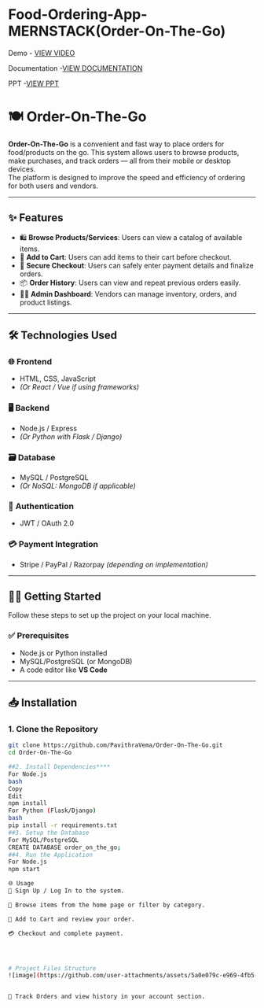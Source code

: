 # Food-Ordering-App-MERNSTACK(Order-On-The-Go)
Demo - <a href="https://drive.google.com/file/d/1DLog3a51djjwvSNz1WrkB0uMwp-8e3c1/view?usp=drivesdk">VIEW VIDEO</a>


Documentation -<a href="https://docs.google.com/document/d/1aSGhfxFfMYMJChknR-pL47FW-idnhj2F/edit?usp=sharing&ouid=107917445781301743104&rtpof=true&sd=true">VIEW DOCUMENTATION </a>


PPT -<a href="https://www.canva.com/design/DAGr73dEvwY/SHf8qVJavnbW1fiQh3uewg/view?utm_content=DAGr73dEvwY&utm_campaign=designshare&utm_medium=link2&utm_source=uniquelinks&utlId=h77f2db05c4">VIEW PPT</a>


# 🍽️ Order-On-The-Go

**Order-On-The-Go** is a convenient and fast way to place orders for food/products on the go. This system allows users to browse products, make purchases, and track orders — all from their mobile or desktop devices.  
The platform is designed to improve the speed and efficiency of ordering for both users and vendors.

---

## ✨ Features

- 🛍️ **Browse Products/Services**: Users can view a catalog of available items.  
- 🛒 **Add to Cart**: Users can add items to their cart before checkout.  
- 🔐 **Secure Checkout**: Users can safely enter payment details and finalize orders.  
- 📦 **Order History**: Users can view and repeat previous orders easily.  
- 🧑‍💼 **Admin Dashboard**: Vendors can manage inventory, orders, and product listings.  

---

## 🛠️ Technologies Used

### 🌐 **Frontend**
- HTML, CSS, JavaScript  
- *(Or React / Vue if using frameworks)*

### 🖥️ **Backend**
- Node.js / Express  
- *(Or Python with Flask / Django)*

### 🗃️ **Database**
- MySQL / PostgreSQL  
- *(Or NoSQL: MongoDB if applicable)*

### 🔐 **Authentication**
- JWT / OAuth 2.0

### 💳 **Payment Integration**
- Stripe / PayPal / Razorpay *(depending on implementation)*

---

## 🧑‍💻 Getting Started

Follow these steps to set up the project on your local machine.

### ✅ Prerequisites

- Node.js or Python installed  
- MySQL/PostgreSQL (or MongoDB)  
- A code editor like **VS Code**

---

## 📥 Installation

### 1. Clone the Repository

```bash
git clone https://github.com/PavithraVema/Order-On-The-Go.git
cd Order-On-The-Go

##2. Install Dependencies****
For Node.js
bash
Copy
Edit
npm install
For Python (Flask/Django)
bash
pip install -r requirements.txt
##3. Setup the Database
For MySQL/PostgreSQL
CREATE DATABASE order_on_the_go;
##4. Run the Application
For Node.js
npm start

🌐 Usage
🔐 Sign Up / Log In to the system.

🔎 Browse items from the home page or filter by category.

🛒 Add to Cart and review your order.

💳 Checkout and complete payment.




# Project Files Structure
![image](https://github.com/user-attachments/assets/5a0e079c-e969-4fb5-8a73-bc7cd30b820f)


📄 Track Orders and view history in your account section.





